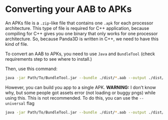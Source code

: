 # Converting your AAB to APKs

An APKs file is a `.zip`-like file that contains one `.apk` for each processor architecture.
This type of file is required for C++ application, because compiling for C++ gives you one binary that only works for one processor architecture.
So, because Panda3D is written in C++, we need to have this kind of file.

To convert an AAB to APKs, you need to use `Java` and `BundleTool` (check requirements step to see where to install.)

Then, use this command:
```bash
java -jar Path/To/BundleTool.jar --bundle ./dist/*.aab --output ./dist/app.apks
```

However, you can build you app to a single APK.
**WARNING:** I don't know why, but some people got assets error (not loading or buggy pngs) while using this. This is not recommended.
To do this, you can use the `--universal` flag
```bash
java -jar Path/To/BundleTool.jar --bundle ./dist/*.aab --output ./dist/app.apk --universal
```